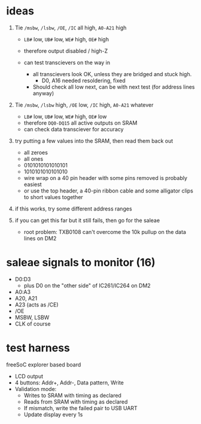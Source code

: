 ideas
=====
1. Tie `/msbw`, `/lsbw`, `/OE`, `/IC` all high, `A0-A21` high
    * `LB#` low, `UB#` low, `WE#` high, `OE#` high
    * therefore output disabled / high-Z
    * can test transcievers on the way in

        * all transcievers look OK, unless they are bridged and stuck high.
            * D0, A16 needed resoldering, fixed
        * Should check all low next, can be with next test (for address lines anyway)

1. Tie `/msbw`, `/lsbw` high, `/OE` low, `/IC` high, `A0-A21` whatever
    * `LB#` low, `UB#` low, `WE#` high, `OE#` low
    * therefore `DQ0-DQ15` all active outputs on SRAM
    * can check data transciever for accuracy

1. try putting a few values into the SRAM, then read them back out
    * all zeroes
    * all ones
    * 0101010101010101
    * 1010101010101010
    * wire wrap on a 40 pin header with some pins removed is probably easiest
    * or use the top header, a 40-pin ribbon cable and some alligator clips to short values together
1. if this works, try some different address ranges
1. if you can get this far but it still fails, then go for the saleae
    * root problem: TXB0108 can't overcome the 10k pullup on the data lines on DM2

saleae signals to monitor (16)
==============================
* D0:D3
    * plus D0 on the "other side" of IC261/IC264 on DM2
* A0:A3
* A20, A21
* A23 (acts as /CE)
* /OE
* MSBW, LSBW
* CLK of course

test harness
============
freeSoC explorer based board
* LCD output
* 4 buttons: Addr+, Addr-, Data pattern, Write
* Validation mode:
    * Writes to SRAM with timing as declared
    * Reads from SRAM with timing as declared
    * If mismatch, write the failed pair to USB UART
    * Update display every 1s

